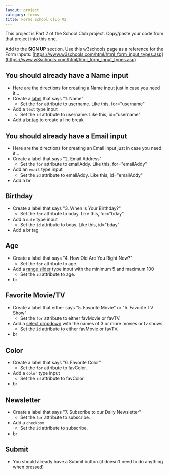 ```yaml
---
layout: project
category: forms
title: Forms School Club V2
---
```

This project is Part 2 of the School Club project. Copy/paste your code from that project into this one.

Add to the **SIGN UP** section. Use this w3schools page as a reference for the Form Inputs: [https://www.w3schools.com/html/html_form_input_types.asp](https://www.w3schools.com/html/html_form_input_types.asp)

## You should already have a Name input
  - Here are the directions for creating a Name input just in case you need it...
  - Create a [label](https://www.w3schools.com/tags/tag_label.asp) that says "1. Name"
    - Set the `for` attribute to username. Like this, for="username"
  - Add a `text` type input
    - Set the `id` attribute to username. Like this, id="username"
  - Add a [br tag](https://www.w3schools.com/tags/tag_br.asp) to create a line break

## You should already have a Email input
  - Here are the directions for creating an Email input just in case you need it...
  - Create a label that says "2. Email Address"
    - Set the `for` attribute to emailAddy. Like this, for="emailAddy"
  - Add an `email` type input
    - Set the `id` attribute to emailAddy. Like this, id="emailAddy"
  - Add a br

## Birthday
  - Create a label that says "3. When Is Your Birthday?"
    - Set the `for` attribute to bday. Like this, for="bday"
  - Add a `date` type input
    - Set the `id` attribute to bday. Like this, id="bday"
  - Add a br tag
## Age
  - Create a label that says "4. How Old Are You Right Now?"
    - Set the `for` attribute to age.
  - Add a [range slider](https://www.w3schools.com/tags/att_input_type_range.asp) type input with the minimum 5 and maximum 100
    - Set the `id` attribute to age.
  - br
## Favorite Movie/TV
  - Create a label that either says "5. Favorite Movie" or "5. Favorite TV Show"
    - Set the `for` attribute to either favMovie or favTV.
  - Add a [select dropdown](https://www.w3schools.com/tags/tag_select.asp) with the names of 3 or more movies or tv shows.
    - Set the `id` attribute to either favMovie or favTV.
  - br
## Color
  - Create a label that says "6. Favorite Color"
    - Set the `for` attribute to favColor.
  - Add a `color` type input
    - Set the `id` attribute to favColor.
  - br
## Newsletter
  - Create a label that says "7. Subscribe to our Daily Newsletter"
    - Set the `for` attribute to subscribe.
  - Add a `checkbox`
    - Set the `id` attribute to subscribe.
  - br
## Submit
  - You should already have a Submit button (it doesn't need to do anything when pressed)
